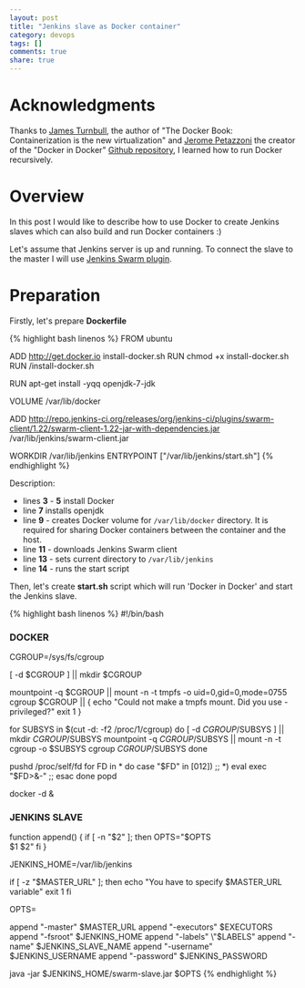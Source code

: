 ```yaml
---
layout: post
title: "Jenkins slave as Docker container"
category: devops
tags: []
comments: true
share: true
---
```


# Acknowledgments

Thanks to [James Turnbull](https://twitter.com/kartar), the author of "The Docker Book: Containerization is the new virtualization" and [Jerome Petazzoni](https://twitter.com/jpetazzo) the creator of the "Docker in Docker" [Github repository](https://github.com/jpetazzo/dind), I learned how to run Docker recursively.

# Overview

In this post I would like to describe how to use Docker to create Jenkins slaves which can also build and run Docker containers :)

Let's assume that Jenkins server is up and running. To connect the slave to the master I will use [Jenkins Swarm plugin](https://wiki.jenkins-ci.org/display/JENKINS/Swarm+Plugin).

# Preparation

Firstly, let's prepare **Dockerfile**

{% highlight bash linenos %}
FROM ubuntu

ADD http://get.docker.io install-docker.sh
RUN chmod +x install-docker.sh
RUN /install-docker.sh

RUN apt-get install -yqq openjdk-7-jdk

VOLUME /var/lib/docker

ADD http://repo.jenkins-ci.org/releases/org/jenkins-ci/plugins/swarm-client/1.22/swarm-client-1.22-jar-with-dependencies.jar /var/lib/jenkins/swarm-client.jar

WORKDIR /var/lib/jenkins
ENTRYPOINT ["/var/lib/jenkins/start.sh"]
{% endhighlight %}

Description:

- lines **3** - **5** install Docker
- line **7** installs openjdk
- line **9** - creates Docker volume for `/var/lib/docker` directory. It is required for sharing Docker containers between the container and the host.
- line **11** - downloads Jenkins Swarm client
- line **13** - sets current directory to `/var/lib/jenkins`
- line **14** - runs the start script

Then, let's create **start.sh** script which will run 'Docker in Docker' and start the Jenkins slave.

{% highlight bash linenos %}
#!/bin/bash

### DOCKER ###
CGROUP=/sys/fs/cgroup

[ -d $CGROUP ] ||
mkdir $CGROUP

mountpoint -q $CGROUP ||
mount -n -t tmpfs -o uid=0,gid=0,mode=0755 cgroup $CGROUP || {
  echo "Could not make a tmpfs mount. Did you use -privileged?"
  exit 1
}

for SUBSYS in $(cut -d: -f2 /proc/1/cgroup)
do
  [ -d $CGROUP/$SUBSYS ] || mkdir $CGROUP/$SUBSYS
  mountpoint -q $CGROUP/$SUBSYS ||
  mount -n -t cgroup -o $SUBSYS cgroup $CGROUP/$SUBSYS
done

pushd /proc/self/fd
for FD in *
do
  case "$FD" in
    [012])
    ;;
    *)
    eval exec "$FD>&-"
    ;;
  esac
done
popd

docker -d &

### JENKINS SLAVE ###
function append() {
  if [ -n "$2" ]; then
  OPTS="$OPTS \
  $1 $2"
  fi
}

JENKINS_HOME=/var/lib/jenkins

if [ -z "$MASTER_URL" ]; then
  echo "You have to specify \$MASTER_URL variable"
  exit 1
fi

OPTS=

append "-master" $MASTER_URL
append "-executors" $EXECUTORS
append "-fsroot" $JENKINS_HOME
append "-labels" \"$LABELS\"
append "-name" $JENKINS_SLAVE_NAME
append "-username" $JENKINS_USERNAME
append "-password" $JENKINS_PASSWORD

java -jar $JENKINS_HOME/swarm-slave.jar $OPTS
{% endhighlight %}
